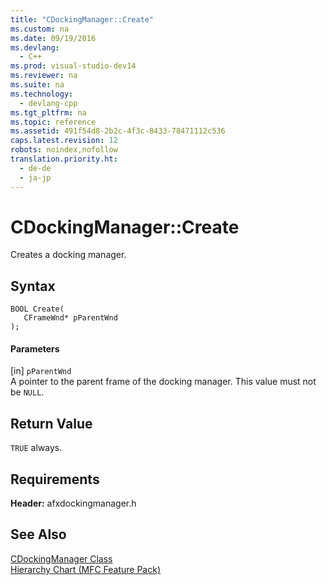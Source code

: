 ```yaml
---
title: "CDockingManager::Create"
ms.custom: na
ms.date: 09/19/2016
ms.devlang: 
  - C++
ms.prod: visual-studio-dev14
ms.reviewer: na
ms.suite: na
ms.technology: 
  - devlang-cpp
ms.tgt_pltfrm: na
ms.topic: reference
ms.assetid: 491f54d8-2b2c-4f3c-8433-78471112c536
caps.latest.revision: 12
robots: noindex,nofollow
translation.priority.ht: 
  - de-de
  - ja-jp
---
```

# CDockingManager::Create
Creates a docking manager.  
  
## Syntax  
  
```  
BOOL Create(  
   CFrameWnd* pParentWnd  
);  
```  
  
#### Parameters  
 [in] `pParentWnd`  
 A pointer to the parent frame of the docking manager. This value must not be `NULL`.  
  
## Return Value  
 `TRUE` always.  
  
## Requirements  
 **Header:** afxdockingmanager.h  
  
## See Also  
 [CDockingManager Class](../vs140/CDockingManager-Class.md)   
 [Hierarchy Chart (MFC Feature Pack)](../vs140/Hierarchy-Chart.md)